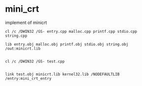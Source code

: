 mini_crt
========

implement of minicrt


	cl /c /DWIN32 /GS- entry.cpp malloc.cpp printf.cpp stdio.cpp string.cpp     

	lib entry.obj malloc.obj printf.obj stdio.obj string.obj /out:minicrt.lib


	cl /c /DWIN32 /GS- test.cpp


	link test.obj minicrt.lib kernel32.lib /NODEFAULTLIB /entry:mini_crt_entry 